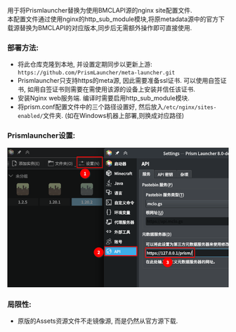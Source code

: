 用于将Prismlauncher替换为使用BMCLAPI源的nginx site配置文件.  
本配置文件通过使用nginx的http_sub_module模块,将原metadata源中的官方下载源替换为BMCLAPI的对应版本,同步后无需额外操作即可直接使用.  

### 部署方法: 
- 将此仓库克隆到本地, 并设置定期同步以更新上游: `https://github.com/PrismLauncher/meta-launcher.git`  
- Prismlauncher只支持https的meta源, 因此需要准备ssl证书. 可以使用自签证书, 如用自签证书则需要在需使用该源的设备上安装并信任该证书.  
- 安装Nginx web服务端. 编译时需要启用http_sub_module模块.  
- 将prism.conf配置文件中的三个路径设置好, 然后放入`/etc/nginx/sites-enabled/`文件夹. (如在Windows机器上部署,则换成对应路径)  

### Prismlauncher设置:
![设置-API接口-元数据服务器](1.png)

### 局限性:
- 原版的Assets资源文件不走镜像源, 而是仍然从官方源下载.
